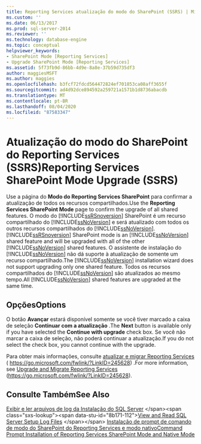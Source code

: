 ```yaml
---
title: Reporting Services atualização do modo do SharePoint (SSRS) | Microsoft Docs
ms.custom: ''
ms.date: 06/13/2017
ms.prod: sql-server-2014
ms.reviewer: ''
ms.technology: database-engine
ms.topic: conceptual
helpviewer_keywords:
- SharePoint Mode [Reporting Services]
- Upgrade SharePoint Mode [Reporting Services]
ms.assetid: 5f73fb9d-86bb-4d9e-8a8e-37b59d735df3
author: maggiesMSFT
ms.author: maggies
ms.openlocfilehash: b3fcf72fdcd564472824ef701853ca08aff3655f
ms.sourcegitcommit: ad4d92dce894592a259721a1571b1d8736abacdb
ms.translationtype: MT
ms.contentlocale: pt-BR
ms.lasthandoff: 08/04/2020
ms.locfileid: "87583347"
---
```

# <a name="reporting-services-sharepoint-mode-upgrade-ssrs"></a><span data-ttu-id="8b171-102">Atualização do modo do SharePoint do Reporting Services (SSRS)</span><span class="sxs-lookup"><span data-stu-id="8b171-102">Reporting Services SharePoint Mode Upgrade (SSRS)</span></span>
  <span data-ttu-id="8b171-103">Use a página do **Modo do Reporting Services SharePoint** para confirmar a atualização de todos os recursos compartilhados.</span><span class="sxs-lookup"><span data-stu-id="8b171-103">Use the **Reporting Services SharePoint Mode** page to confirm the upgrade of all shared features.</span></span> <span data-ttu-id="8b171-104">O modo do [!INCLUDE[ssRSnoversion](../../includes/ssrsnoversion-md.md)] SharePoint é um recurso compartilhado do [!INCLUDE[ssNoVersion](../../includes/ssnoversion-md.md)] e será atualizado com todos os outros recursos compartilhados do [!INCLUDE[ssNoVersion](../../includes/ssnoversion-md.md)].</span><span class="sxs-lookup"><span data-stu-id="8b171-104">[!INCLUDE[ssRSnoversion](../../includes/ssrsnoversion-md.md)] SharePoint mode is an [!INCLUDE[ssNoVersion](../../includes/ssnoversion-md.md)] shared feature and will be upgraded with all of the other [!INCLUDE[ssNoVersion](../../includes/ssnoversion-md.md)] shared features.</span></span> <span data-ttu-id="8b171-105">O assistente de instalação do [!INCLUDE[ssNoVersion](../../includes/ssnoversion-md.md)] não dá suporte à atualização de somente um recurso compartilhado.</span><span class="sxs-lookup"><span data-stu-id="8b171-105">The [!INCLUDE[ssNoVersion](../../includes/ssnoversion-md.md)] installation wizard does not support upgrading only one shared feature.</span></span> <span data-ttu-id="8b171-106">Todos os recursos compartilhados do [!INCLUDE[ssNoVersion](../../includes/ssnoversion-md.md)] são atualizados ao mesmo tempo.</span><span class="sxs-lookup"><span data-stu-id="8b171-106">All [!INCLUDE[ssNoVersion](../../includes/ssnoversion-md.md)] shared features are upgraded at the same time.</span></span>  
  
## <a name="options"></a><span data-ttu-id="8b171-107">Opções</span><span class="sxs-lookup"><span data-stu-id="8b171-107">Options</span></span>  
 <span data-ttu-id="8b171-108">O botão **Avançar** estará disponível somente se você tiver marcado a caixa de seleção **Continuar com a atualização** .</span><span class="sxs-lookup"><span data-stu-id="8b171-108">The **Next** button is available only if you have selected the **Continue with upgrade** check box.</span></span> <span data-ttu-id="8b171-109">Se você não marcar a caixa de seleção, não poderá continuar a atualização.</span><span class="sxs-lookup"><span data-stu-id="8b171-109">If you do not select the check box, you cannot continue with the upgrade.</span></span>  
  
 <span data-ttu-id="8b171-110">Para obter mais informações, consulte [atualizar e migrar Reporting Services](https://go.microsoft.com/fwlink/?LinkID=245628) ( https://go.microsoft.com/fwlink/?LinkID=245628) .</span><span class="sxs-lookup"><span data-stu-id="8b171-110">For more information, see [Upgrade and Migrate Reporting Services](https://go.microsoft.com/fwlink/?LinkID=245628) (https://go.microsoft.com/fwlink/?LinkID=245628).</span></span>  
  
## <a name="see-also"></a><span data-ttu-id="8b171-111">Consulte Também</span><span class="sxs-lookup"><span data-stu-id="8b171-111">See Also</span></span>  
 <span data-ttu-id="8b171-112">[Exibir e ler arquivos de log da Instalação do SQL Server](https://technet.microsoft.com/library/ms143702\(v=sql.110\).aspx) </span><span class="sxs-lookup"><span data-stu-id="8b171-112">[View and Read SQL Server Setup Log Files](https://technet.microsoft.com/library/ms143702\(v=sql.110\).aspx) </span></span>  
 [<span data-ttu-id="8b171-113">Instalação de prompt de comando de modo do SharePoint do Reporting Services e modo nativo</span><span class="sxs-lookup"><span data-stu-id="8b171-113">Command Prompt Installation of Reporting Services SharePoint Mode and Native Mode</span></span>](https://go.microsoft.com/fwlink/?LinkId=217620)  
  
  
